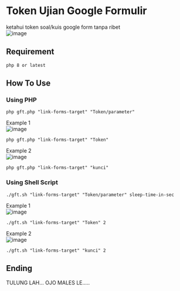 # Token Ujian Google Formulir
ketahui token soal/kuis google form tanpa ribet <br>
![image](https://user-images.githubusercontent.com/64795908/231537695-6df2d815-012b-4f7c-b214-6e9bec407dc2.png)

## Requirement
```
php 8 or latest
```

## How To Use
### Using PHP
```
php gft.php "link-forms-target" "Token/parameter"
```

Example 1 <br>
![image](https://user-images.githubusercontent.com/64795908/231539480-0daddc07-bb45-4bdf-aa81-dba016b71154.png)
```
php gft.php "link-forms-target" "Token"
```

Example 2 <br>
![image](https://user-images.githubusercontent.com/64795908/231539817-98b6cf02-bc9e-4b8d-8dd2-ae9e61b67abb.png)
```
php gft.php "link-forms-target" "kunci"
```

### Using Shell Script
```
./gft.sh "link-forms-target" "Token/parameter" sleep-time-in-sec
```

Example 1 <br>
![image](https://user-images.githubusercontent.com/64795908/231539480-0daddc07-bb45-4bdf-aa81-dba016b71154.png)
```
./gft.sh "link-forms-target" "Token" 2
```

Example 2 <br>
![image](https://user-images.githubusercontent.com/64795908/231539817-98b6cf02-bc9e-4b8d-8dd2-ae9e61b67abb.png)
```
./gft.sh "link-forms-target" "kunci" 2
```

## Ending
TULUNG LAH... OJO MALES LE.....

